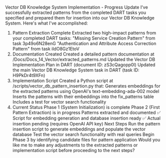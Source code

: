 Vector DB Knowledge System Implementation - Progress Update
I've successfully extracted patterns from the completed DART tasks you specified and prepared them for insertion into our Vector DB Knowledge System. Here's what I've accomplished:

1. Pattern Extraction Complete
Extracted two high-impact patterns from your completed DART tasks:
"Missing Service Creation Pattern" from task 3p49o6N28enG
"Authentication and Attribute Access Correction Pattern" from task ildO8Gz1EtoV
2. Documentation Created
Created a detailed pattern documentation at /Docs/Docs_14_Vector/extracted_patterns.md
Updated the Vector DB Implementation Plan in DART (document ID: zS3cQagopp0l)
Updated the main Vector DB Knowledge System task in DART (task ID: H9PkDr4t9XFn)
3. Implementation Script
Created a Python script at /scripts/vector_db_pattern_insertion.py that:
Generates embeddings for the extracted patterns using OpenAI's text-embedding-ada-002 model
Inserts the patterns with their embeddings into the fix_patterns table
Includes a test for vector search functionality
4. Current Status
Phase 1 (System Initialization) is complete
Phase 2 (First Pattern Extraction) is in progress
Patterns extracted and documented ✅
Script for embedding generation and database insertion ready ✅
Actual insertion pending (requires OpenAI API key)
Next Steps
Run the pattern insertion script to generate embeddings and populate the vector database
Test the vector search functionality with real queries
Begin Phase 3 by identifying candidate files for pattern application
Would you like me to make any adjustments to the extracted patterns or implementation script before proceeding to the next steps?